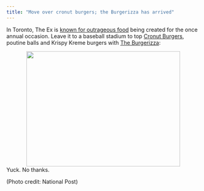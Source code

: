 ```yaml
---
title: "Move over cronut burgers; the Burgerizza has arrived"
---
```


In Toronto, The Ex is [known for outrageous food](http://eatdrink-and-be-mary.blogspot.ca/2011/08/food-at-canadian-national-exhibition.html) being created for the once annual occasion. Leave it to a baseball stadium to top [Cronut Burgers](http://www.cbc.ca/news/canada/toronto/cronut-burger-illnesses-at-cne-caused-by-maple-bacon-jam-1.1387325), poutine balls and Krispy Kreme burgers with [The Burgerizza](https://www.washingtonpost.com/lifestyle/food/just-how-does-that-braves-burgerizza-go-down/2016/04/04/b156e638-fa74-11e5-886f-a037dba38301_story.html):

<div class="separator" style="clear: both; text-align: center;"><a href="http://wpmedia.news.nationalpost.com/2016/04/food-baseball.jpg?quality=65&amp;strip=all&amp;w=620" imageanchor="1" style="margin-left: 1em; margin-right: 1em;"><img border="0" src="http://wpmedia.news.nationalpost.com/2016/04/food-baseball.jpg?quality=65&amp;strip=all&amp;w=620" height="300" width="400" /></a></div>
Yuck. No thanks.

(Photo credit: National Post)
